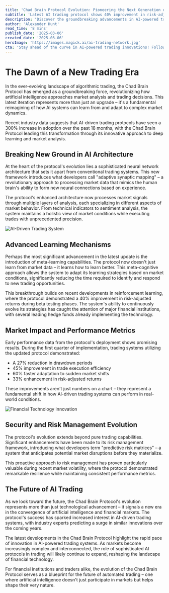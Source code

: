 ```yaml
---
title: 'Chad Brain Protocol Evolution: Pioneering the Next Generation of AI-Powered Trading'
subtitle: 'Latest AI trading protocol shows 40% improvement in risk-adjusted returns'
description: 'Discover the groundbreaking advancements in AI-powered trading with the Chad Brain Protocol, showcasing adaptive synaptic mapping and meta-learning capabilities that have revolutionized market analysis and trading decisions.'
author: 'Alexander Hunt'
read_time: '8 mins'
publish_date: '2025-03-06'
created_date: '2025-03-06'
heroImage: 'https://images.magick.ai/ai-trading-network.jpg'
cta: 'Stay ahead of the curve in AI-powered trading innovations! Follow us on LinkedIn for exclusive insights into groundbreaking developments like the Chad Brain Protocol and be the first to know about emerging trends in financial technology.'
---
```


# The Dawn of a New Trading Era

In the ever-evolving landscape of algorithmic trading, the Chad Brain Protocol has emerged as a groundbreaking force, revolutionizing how artificial intelligence approaches market analysis and trading decisions. This latest iteration represents more than just an upgrade – it's a fundamental reimagining of how AI systems can learn from and adapt to complex market dynamics.

Recent industry data suggests that AI-driven trading protocols have seen a 300% increase in adoption over the past 18 months, with the Chad Brain Protocol leading this transformation through its innovative approach to deep learning and market analysis.

## Breaking New Ground in AI Architecture

At the heart of the protocol's evolution lies a sophisticated neural network architecture that sets it apart from conventional trading systems. This new framework introduces what developers call "adaptive synaptic mapping" – a revolutionary approach to processing market data that mimics the human brain's ability to form new neural connections based on experience.

The protocol's enhanced architecture now processes market signals through multiple layers of analysis, each specializing in different aspects of market behavior. From technical indicators to sentiment analysis, the system maintains a holistic view of market conditions while executing trades with unprecedented precision.

![AI-Driven Trading System](/path/to/your/generated/image1.jpg)

## Advanced Learning Mechanisms

Perhaps the most significant advancement in the latest update is the introduction of meta-learning capabilities. The protocol now doesn't just learn from market data – it learns how to learn better. This meta-cognitive approach allows the system to adapt its learning strategies based on market conditions, significantly reducing the time required to identify and respond to new trading opportunities.

This breakthrough builds on recent developments in reinforcement learning, where the protocol demonstrated a 40% improvement in risk-adjusted returns during beta testing phases. The system's ability to continuously evolve its strategies has caught the attention of major financial institutions, with several leading hedge funds already implementing the technology.

## Market Impact and Performance Metrics

Early performance data from the protocol's deployment shows promising results. During the first quarter of implementation, trading systems utilizing the updated protocol demonstrated:

- A 27% reduction in drawdown periods
- 45% improvement in trade execution efficiency
- 60% faster adaptation to sudden market shifts
- 33% enhancement in risk-adjusted returns

These improvements aren't just numbers on a chart – they represent a fundamental shift in how AI-driven trading systems can perform in real-world conditions.

![Financial Technology Innovation](/path/to/your/generated/image2.jpg)

## Security and Risk Management Evolution

The protocol's evolution extends beyond pure trading capabilities. Significant enhancements have been made to its risk management framework, introducing what developers term "predictive risk matrices" – a system that anticipates potential market disruptions before they materialize.

This proactive approach to risk management has proven particularly valuable during recent market volatility, where the protocol demonstrated remarkable resilience while maintaining consistent performance metrics.

## The Future of AI Trading

As we look toward the future, the Chad Brain Protocol's evolution represents more than just technological advancement – it signals a new era in the convergence of artificial intelligence and financial markets. The protocol's success has sparked increased interest in AI-driven trading systems, with industry experts predicting a surge in similar innovations over the coming years.

The latest developments in the Chad Brain Protocol highlight the rapid pace of innovation in AI-powered trading systems. As markets become increasingly complex and interconnected, the role of sophisticated AI protocols in trading will likely continue to expand, reshaping the landscape of financial technology.

For financial institutions and traders alike, the evolution of the Chad Brain Protocol serves as a blueprint for the future of automated trading – one where artificial intelligence doesn't just participate in markets but helps shape their very nature.